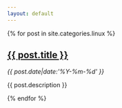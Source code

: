 ```yaml
---
layout: default
---
```


<div class="entries clearfix">
{% for post in site.categories.linux %}
    <div class="entry clearfix">
        <h2 class="entry-title"><a href="{{ post.url }}">{{ post.title }}</a></h2>
        <cite class="entry-date"><i class="icon-clock"></i> {{ post.date|date:'%Y-%m-%d' }}</cite>
        <div class="entry-cnt">
            <p>{{ post.description }}</p>
        </div>
    </div>
{% endfor %}
</div>
